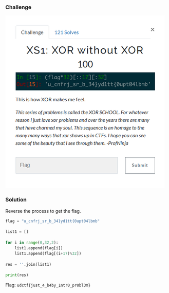 ### Challenge

![Challenge](./challenge.png)


### Solution

Reverse the process to get the flag.

```python
flag = "u_cnfrj_sr_b_34}yd1tt{0upt04lbmb"

list1 = []

for i in range(0,32,2):
    list1.append(flag[i])
    list1.append(flag[(i+17)%32])

res = ''.join(list1)

print(res)
```

Flag: `udctf{just_4_b4by_1ntr0_pr0bl3m}`
